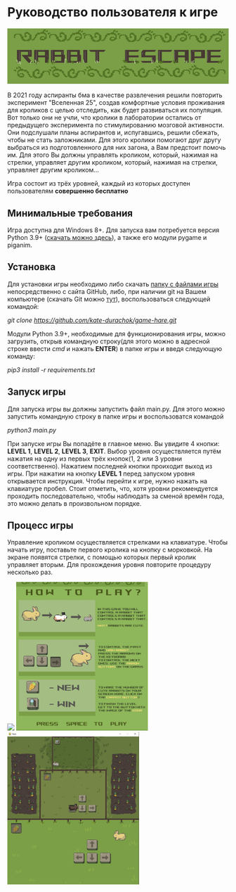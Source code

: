 # Руководство пользователя к игре
![Alt-текст](https://github.com/ninakuklina18/Garbage/blob/main/name.png)

В 2021 году аспиранты бма в качестве развлечения решили повторить эксперимент "Вселенная 25", создав комфортные условия проживания для кроликов с целью отследить, как будет развиваться их популяция. Вот только они не учли, что кролики в лаборатории остались от предыдущего эксперимента по стимулированию мозговой активности. Они подслушали планы аспирантов и, испугавшись, решили сбежать, чтобы не стать заложниками. Для этого кролики помогают друг другу выбраться из подготовленного для них загона, а Вам предстоит помочь им. Для этого Вы должны управлять кроликом, который, нажимая на стрелки, управляет другим кроликом, который, нажимая на стрелки, управляет другим кроликом...  

Игра состоит из трёх уровней, каждый из которых доступен пользователям **совершенно бесплатно**
## Минимальные требования
Игра доступна для Windows 8+. Для запуска вам потребуется версия Python 3.9+ ([скачать можно здесь](https://www.python.org/downloads/)), а также его модули pygame и piganim. 
## Установка
Для установки игры необходимо либо скачать [папку с файлами игры](https://github.com/kate-durachok/game-hare) непосредственно с сайта GitHub, либо, при наличии git на Вашем компьютере (скачать Git можно [тут](https://git-scm.com/downloads)), воспользоваться следующей командой:

*git clone https://github.com/kate-durachok/game-hare.git*

Модули Python 3.9+, необходимые для функционирования игры, можно загрузить, открыв командную строку(для этого можно в адресной строке ввести *cmd* и нажать **ENTER**) в папке игры и введя следующую команду:

*pip3 install -r requirements.txt*
## Запуск игры
Для запуска игры вы должны запустить файл main.py. Для этого можно запустить командную строку в папке игры и воспользоватся командой

*python3 main.py*

При запуске игры Вы попадёте в главное меню. Вы увидите 4 кнопки: **LEVEL 1**, **LEVEL 2**, **LEVEL 3**, **EXIT**. Выбор уровня осуществляется путём нажатия на одну из первых трёх кнопок(1, 2 или 3 уровни соответственно). Нажатием последней кнопки проиходит выход из игры.
При нажатии на кнопку **LEVEL 1** перед запуском уровня открывается инструкция. Чтобы перейти к игре, нужно нажать на клавиатуре пробел. Стоит отметить, что, хотя уровни рекомендуется проходить последовательно, чтобы наблюдать за сменой времён года, это можно делать в произвольном порядке.
## Процесс игры
Управление кроликом осуществляется стрелками на клавиатуре. Чтобы начать игру, поставьте первого кролика на кнопку с морковкой. На экране появятся стрелки, с помощью которых первый кролик управляет вторым. Для прохождения уровня повторите процедуру несколько раз.

<img src="https://github.com/ninakuklina18/Garbage/blob/main/%D0%BEx.JPG" width="300"> <img src="https://github.com/kate-durachok/game-hare/blob/main/images/bg/bg_rules.png" width="300"> <img src="https://github.com/ninakuklina18/Garbage/blob/main/-mpvCLSrYm0.jpg" width="300">
